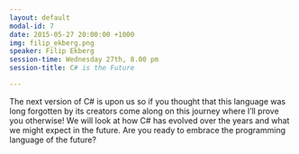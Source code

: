 ```yaml
---
layout: default
modal-id: 7
date: 2015-05-27 20:00:00 +1000
img: filip_ekberg.png
speaker: Filip Ekberg
session-time: Wednesday 27th, 8.00 pm
session-title: C# is the Future

---
```

The next version of C# is upon us so if you thought that this language was long forgotten by its creators come along on this journey where I’ll prove you otherwise! We will look at how C# has evolved over the years and what we might expect in the future. Are you ready to embrace the programming language of the future?